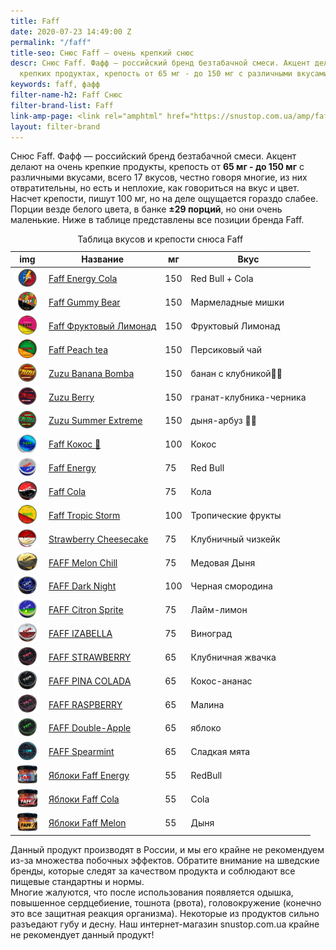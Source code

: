 ```yaml
---
title: Faff
date: 2020-07-23 14:49:00 Z
permalink: "/faff"
title-seo: Снюс Faff — очень крепкий снюс
descr: Снюс Faff. Фафф — российский бренд безтабачной смеси. Акцент делают на очень
  крепких продуктах, крепость от 65 мг - до 150 мг с различными вкусами.
keywords: faff, фафф
filter-name-h2: Faff Снюс
filter-brand-list: Faff
link-amp-page: <link rel="amphtml" href="https://snustop.com.ua/amp/faff">
layout: filter-brand
---
```


Снюс Faff. Фафф — российский бренд безтабачной смеси. Акцент делают на очень крепкие продукты, крепость от <b>65 мг - до 150 мг</b> с различными вкусами, всего 17 вкусов, честно говоря многие, из них отвратительны, но есть и неплохие, как говориться на вкус и цвет. Насчет крепости, пишут 100 мг, но на деле ощущается гораздо слабее. Порции везде белого цвета, в банке <b>±29 порций</b>, но они очень маленькие. Ниже в таблице представлены все позиции бренда Faff.

<table class="table table-sm simpleCart_shelfItem">
	<caption>Таблица вкусов и крепости снюса Faff</caption>
	<thead>
		<tr>
			<th scope="col">img</th>
			<th scope="col">Название</th>
			<th scope="col">мг</th>
			<th scope="col">Вкус</th>
		</tr>
	</thead>
	<tbody>
		<tr>
			<td><a href="/faff-energy-cola"><img style="width: 40px" src="/img/products/faff-energy-cola.png" alt="Faff Red Bull и Cola"></a></td>
			<td><a href="/faff-energy-cola">Faff Energy Cola</a></td>
			<td>150</td>
			<td>Red Bull + Cola</td>
		</tr>
		<tr>
			<td><a href="/faff-gummy-bear"><img style="width: 40px" src="/img/products/faff-gummy-bear.jpg" alt="Faff Gummy Bear"></a></td>
			<td><a href="/faff-gummy-bear">Faff Gummy Bear</a></td>
			<td>150</td>
			<td>Мармеладные мишки</td>
		</tr>
		<tr>
			<td><a href="/faff-pink-lemonade"><img style="width: 40px" src="/img/products/faff-pink-lemonade.jpg" alt="Faff Фруктовый Лимонад"></a></td>
			<td><a href="/faff-pink-lemonade">Faff Фруктовый Лимонад</a></td>
			<td>150</td>
			<td>Фруктовый Лимонад</td>
		</tr>
		<tr>
			<td><a href="/faff-peach-tea"><img style="width: 40px" src="/img/products/faff-peach-tea.jpg" alt="Faff персиковый чай"></a></td>
			<td><a href="/faff-peach-tea">Faff Peach tea</a></td>
			<td>150</td>
			<td>Персиковый чай</td>
		</tr>
		<tr>
			<td><a href="/zuzu-banana-bomba"><img style="width: 40px" src="/img/products/zuzu/zuzu-bannana.png" alt="Zuzu Banana Bomba"></a></td>
			<td><a href="/zuzu-banana-bomba">Zuzu Banana Bomba</a></td>
			<td>150</td>
			<td>банан с клубникой🍌🍓</td>
		</tr>
		<tr>
			<td><a href="/zuzu-berry"><img style="width: 40px" src="/img/products/zuzu/zuzu-berry.png" alt="Zuzu Berry"></a></td>
			<td><a href="/zuzu-berry">Zuzu Berry</a></td>
			<td>150</td>
			<td>гранат-клубника-черника</td>
		</tr>
		<tr>
			<td><a href="/zuzu-summer"><img style="width: 40px" src="/img/products/zuzu/zuzu-summer.png" alt="Zuzu Summer Extreme"></a></td>
			<td><a href="/zuzu-summer">Zuzu Summer Extreme</a></td>
			<td>150</td>
			<td>дыня-арбуз 🍉🍈</td>
		</tr>
		<tr>
			<td><a href="/faff-cocos"><img style="width: 40px" src="/img/products/faff-cocos.png" alt="Faff Кокос"></a></td>
			<td><a href="/faff-cocos">Faff Кокос 🥥</a></td>
			<td>100</td>
			<td>Кокос</td>
		</tr>
		<tr>
			<td><a href="/faff-snus-energy"><img style="width: 40px" src="/img/products/faff-energy.png" alt="Faff Energy"></a></td>
			<td><a href="/faff-snus-energy">Faff Energy</a></td>
			<td>75</td>
			<td>Red Bull</td>
		</tr>
		<tr>
			<td><a href="/faff-cola"><img style="width: 40px" src="/img/products/faff-cola.png" alt="Faff Cola"></a></td>
			<td><a href="/faff-cola">Faff Cola</a></td>
			<td>75</td>
			<td>Кола</td>
		</tr>
		<tr>
			<td><a href="/faff-tropic-storm"><img style="width: 40px" src="/img/products/faff-tropic-storm.jpg" alt="Faff Tropic storm"></a></td>
			<td><a href="/faff-tropic-storm">Faff Tropic Storm</a></td>
			<td>100</td>
			<td>Тропические фрукты</td>
		</tr>
		<tr>
			<td><a href="/faff-strawberry-cheesecake"><img style="width: 40px" src="/img/products/faff-strawberry-cheesecake.jpg" alt="Faff Клубничный чизкейк"></a></td>
			<td><a href="/faff-strawberry-cheesecake">Strawberry Cheesecake</a></td>
			<td>75</td>
			<td>Клубничный чизкейк</td>
		</tr>
		<tr>
			<td><a href="/faff-melon-chill"><img style="width: 40px" src="/img/products/faff-melon-chill.png" alt="FAFF Melon Chill"></a></td>
			<td><a href="/faff-melon-chill">FAFF Melon Chill</a></td>
			<td>75</td>
			<td>Медовая Дыня</td>
		</tr>
		<tr>
			<td><a href="/faff-dark-night"><img style="width: 40px" src="/img/products/faff-dark-night.jpg" alt="FAFF Dark Night"></a></td>
			<td><a href="/faff-dark-night">FAFF Dark Night</a></td>
			<td>100</td>
			<td>Черная смородина</td>
		</tr>
		<tr>
			<td><a href="/faff-citron"><img style="width: 40px" src="/img/products/faff-citron.png" alt="FAFF Citron Sprite"></a></td>
			<td><a href="/faff-citron">FAFF Citron Sprite</a></td>
			<td>75</td>
			<td>Лайм-лимон</td>
		</tr>
		<tr>
			<td><a href="/faff-isabella"><img style="width: 40px" src="/img/products/faff-isabella.png" alt="FAFF IZABELLA"></a></td>
			<td><a href="/faff-isabella">FAFF IZABELLA</a></td>
			<td>75</td>
			<td>Виноград</td>
		</tr>
		<tr>
			<td><a href="/faff-strawberry"><img style="width: 40px" src="/img/products/faff-strawberry.png" alt="FAFF STRAWBERRY"></a></td>
			<td><a href="/faff-strawberry">FAFF STRAWBERRY</a></td>
			<td>65</td>
			<td>Клубничная жвачка</td>
		</tr>
		<tr>
			<td><a href="/faff-pina-colada"><img style="width: 40px" src="/img/products/faff-pina-colada.png" alt="FAFF PINA COLADA"></a></td>
			<td><a href="/faff-pina-colada">FAFF PINA COLADA</a></td>
			<td>65</td>
			<td>Кокос-ананас</td>
		</tr>
		<tr>
			<td><a href="/faff-raspberry"><img style="width: 40px" src="/img/products/faff-raspberry.png" alt="FAFF RASPBERRY"></a></td>
			<td><a href="/faff-raspberry">FAFF RASPBERRY</a></td>
			<td>65</td>
			<td>Малина</td>
		</tr>
		<tr>
			<td><a href="/faff-double-apple"><img style="width: 40px" src="/img/products/faff-double-apple.png" alt="FAFF Double-Apple"></a></td>
			<td><a href="/faff-double-apple">FAFF Double-Apple</a></td>
			<td>65</td>
			<td>яблоко</td>
		</tr>
		<tr>
			<td><a href="/faff-mint"><img style="width: 40px" src="/img/products/faff-mint.jpg" alt="FAFF Spearmint"></a></td>
			<td><a href="/faff-mint">FAFF Spearmint</a></td>
			<td>65</td>
			<td>Сладкая мята</td>
		</tr>
		<tr>
			<td><a href="/faff-apple-energy"><img style="width: 40px" src="/img/products/faff-apple-energy.png" alt="яблоки Faff Energy"></a></td>
			<td><a href="/faff-apple-energy">Яблоки Faff Energy</a></td>
			<td>55</td>
			<td>RedBull</td>
		</tr>
		<tr>
			<td><a href="/faff-apple-cola"><img style="width: 40px" src="/img/products/faff-apple-cola.png" alt="яблоки Faff Cola"></a></td>
			<td><a href="/faff-apple-cola">Яблоки Faff Cola</a></td>
			<td>55</td>
			<td>Cola</td>
		</tr>
		<tr>
			<td><a href="/faff-apple-melon"><img style="width: 40px" src="/img/products/faff-apple-melon.png" alt="яблоки Faff Melon"></a></td>
			<td><a href="/faff-apple-melon">Яблоки Faff Melon</a></td>
			<td>55</td>
			<td>Дыня</td>
		</tr>
	</tbody>
</table>

Данный продукт производят в России, и мы его крайне не рекомендуем из-за множества побочных эффектов. Обратите внимание на шведские бренды, которые следят за качеством продукта и соблюдают все пищевые стандартны и нормы.<br>
Многие жалуются, что после использования появляется одышка, повышенное сердцебиение, тошнота (рвота), головокружение (конечно это все защитная реакция организма). Некоторые из продуктов сильно разъедают губу и десну. Наш интернет-магазин snustop.com.ua крайне не рекомендует данный продукт!